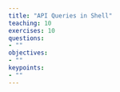 ```yaml
---
title: "API Queries in Shell"
teaching: 10
exercises: 10
questions:
- ""
objectives:
- ""
keypoints:
- ""
---
```

